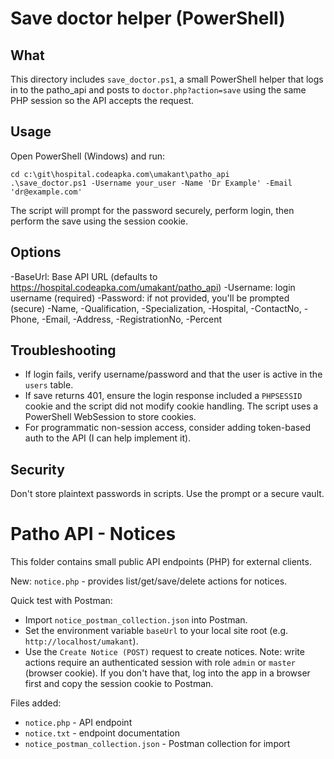 Save doctor helper (PowerShell)
================================

What
----
This directory includes `save_doctor.ps1`, a small PowerShell helper that logs in to the patho_api and posts to `doctor.php?action=save` using the same PHP session so the API accepts the request.

Usage
-----
Open PowerShell (Windows) and run:

    cd c:\git\hospital.codeapka.com\umakant\patho_api
    .\save_doctor.ps1 -Username your_user -Name 'Dr Example' -Email 'dr@example.com'

The script will prompt for the password securely, perform login, then perform the save using the session cookie.

Options
-------
-BaseUrl: Base API URL (defaults to https://hospital.codeapka.com/umakant/patho_api)
-Username: login username (required)
-Password: if not provided, you'll be prompted (secure)
-Name, -Qualification, -Specialization, -Hospital, -ContactNo, -Phone, -Email, -Address, -RegistrationNo, -Percent

Troubleshooting
---------------
- If login fails, verify username/password and that the user is active in the `users` table.
- If save returns 401, ensure the login response included a `PHPSESSID` cookie and the script did not modify cookie handling. The script uses a PowerShell WebSession to store cookies.
- For programmatic non-session access, consider adding token-based auth to the API (I can help implement it).

Security
--------
Don't store plaintext passwords in scripts. Use the prompt or a secure vault.
# Patho API - Notices

This folder contains small public API endpoints (PHP) for external clients.

New: `notice.php` - provides list/get/save/delete actions for notices.

Quick test with Postman:
- Import `notice_postman_collection.json` into Postman.
- Set the environment variable `baseUrl` to your local site root (e.g. `http://localhost/umakant`).
- Use the `Create Notice (POST)` request to create notices. Note: write actions require an authenticated session with role `admin` or `master` (browser cookie). If you don't have that, log into the app in a browser first and copy the session cookie to Postman.

Files added:
- `notice.php` - API endpoint
- `notice.txt` - endpoint documentation
- `notice_postman_collection.json` - Postman collection for import
